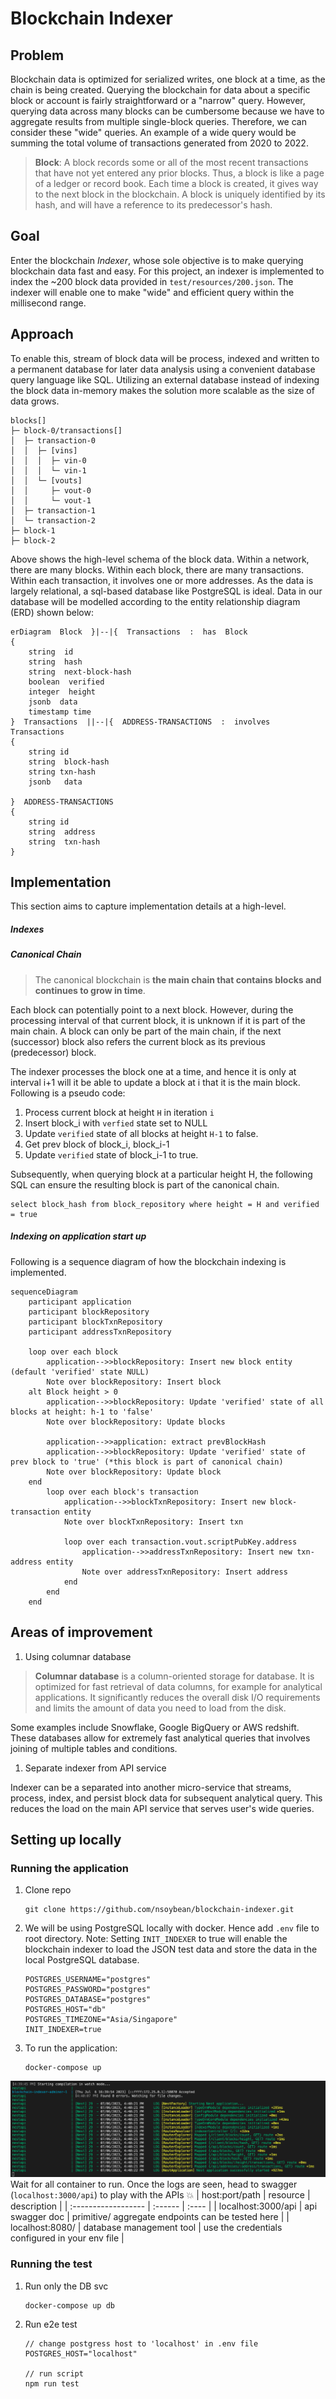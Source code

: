 # Blockchain Indexer



## Problem
Blockchain data is optimized for serialized writes, one block at a time, as the chain is being created. Querying the blockchain for data about a specific block or account is fairly straightforward or a "narrow" query. However, querying data across many blocks can be cumbersome because we have to aggregate results from multiple single-block queries. Therefore, we can consider these "wide" queries.  An example of a wide query would be summing the total volume of transactions generated from 2020 to 2022. 

> **Block**:
> A block records some or all of the most recent transactions that have not yet entered any prior blocks. Thus, a block is like a page of a ledger or record book. Each time a block is created, it gives way to the next block in the blockchain. A block is uniquely identified by its hash, and will have a reference to its predecessor's hash. 
## Goal
Enter the blockchain _Indexer_, whose sole objective is to make querying blockchain data fast and easy. For this project, an indexer is implemented to index the ~200 block data provided in `test/resources/200.json`. The indexer will enable one to make "wide" and efficient query within the millisecond range.

## Approach
To enable this, stream of block data will be process, indexed and written to a permanent database for later data analysis using a convenient database query language like SQL. Utilizing an external database instead of indexing the block data in-memory makes the solution more scalable as the size of data grows.

```
blocks[]
├─ block-0/transactions[]
│  ├─ transaction-0
│  │  ├─ [vins]
│  │  │  ├─ vin-0
│  │  │  └─ vin-1
│  │  └─ [vouts]
│  │     ├─ vout-0
│  │     └─ vout-1
│  ├─ transaction-1
│  └─ transaction-2
├─ block-1
├─ block-2
```
Above shows the high-level schema of the block data. Within a network, there are many blocks. Within each block, there are many transactions. Within each transaction, it involves one or more addresses. As the data is largely relational, a sql-based database like PostgreSQL is ideal. Data in our database will be modelled according to the entity relationship diagram (ERD) shown below:
```mermaid
erDiagram  Block  }|--|{  Transactions  :  has  Block  
{  
	string  id   
	string  hash  
	string  next-block-hash
	boolean  verified
	integer  height
	jsonb  data
	timestamp time
}  Transactions  ||--|{  ADDRESS-TRANSACTIONS  :  involves  Transactions  
{  
	string id
	string  block-hash  
	string txn-hash
	jsonb	data
	  
}  ADDRESS-TRANSACTIONS  
{  
	string id
	string  address  
	string  txn-hash   
}
```
## Implementation
This section aims to capture implementation details at a high-level.
##### Indexes
##### Canonical Chain
> The canonical blockchain is **the main chain that contains blocks and continues to grow in time**.

Each block can potentially point to a next block. However, during the processing interval of that current block, it is unknown if it is part of the main chain. A block can only be part of the main chain, if the next (successor) block also refers the current block as its previous (predecessor) block. 

The indexer processes the block one at a time, and hence it is only at interval i+1 will it be able to update a block at i that it is the main block. Following is a pseudo code:
1. Process current block at height `H` in iteration `i`
2. Insert block_i with `verfied` state set to NULL
3. Update `verified` state of all blocks at height `H-1`  to false. 
4. Get prev block of block_i, block_i-1
5. Update `verified` state of block_i-1  to true.  

Subsequently, when querying block at a particular height H, the following SQL can ensure the resulting block is part of the canonical chain.
```
select block_hash from block_repository where height = H and verified = true
```

##### Indexing on application start up
Following is a sequence diagram of how the blockchain indexing is implemented.
```mermaid
sequenceDiagram
    participant application
    participant blockRepository
    participant blockTxnRepository
    participant addressTxnRepository

    loop over each block
        application-->>blockRepository: Insert new block entity (default 'verified' state NULL)
        Note over blockRepository: Insert block
    alt Block height > 0
        application-->>blockRepository: Update 'verified' state of all blocks at height: h-1 to 'false'
        Note over blockRepository: Update blocks    

        application-->>application: extract prevBlockHash
        application-->>blockRepository: Update 'verified' state of prev block to 'true' (*this block is part of canonical chain)
        Note over blockRepository: Update block    
    end    
        loop over each block's transaction
            application-->>blockTxnRepository: Insert new block-transaction entity
            Note over blockTxnRepository: Insert txn
            
            loop over each transaction.vout.scriptPubKey.address
                application-->>addressTxnRepository: Insert new txn-address entity
                Note over addressTxnRepository: Insert address
            end
        end
    end
```

## Areas of improvement
1. Using columnar database 
> **Columnar database** is a column-oriented storage for database. It is optimized for fast retrieval of data columns, for example for analytical applications. It significantly reduces the overall disk I/O requirements and limits the amount of data you need to load from the disk.
> 
Some examples include Snowflake, Google BigQuery or AWS redshift. These databases allow for extremely fast analytical queries that involves joining of multiple tables and conditions.

1. Separate indexer from API service

Indexer can be a separated into another micro-service that streams, process, index, and persist block data for subsequent analytical query. This reduces the load on the main API service that serves user's wide queries.

## Setting up locally
### Running the application
1. Clone repo
	```
	git clone https://github.com/nsoybean/blockchain-indexer.git
	```

3. We will be using PostgreSQL locally with docker. Hence add `.env` file to root directory. 
Note: Setting `INIT_INDEXER` to true will enable the blockchain indexer to load the JSON test data and store the data in the local PostgreSQL database.
	```
	POSTGRES_USERNAME="postgres"
	POSTGRES_PASSWORD="postgres"
	POSTGRES_DATABASE="postgres"
	POSTGRES_HOST="db"
	POSTGRES_TIMEZONE="Asia/Singapore"
	INIT_INDEXER=true
	```
4. To run the application: 
	```
	docker-compose up
	```
 ![image info](./doc/app_logs.png)
Wait for all container to run. Once the logs are seen, head to swagger (`localhost:3000/api`) to play with the APIs 💥
| host:port/path | resource | description |
|  :------------------  |  :------  |  :----  |
| localhost:3000/api | api swagger doc | primitive/ aggregate endpoints can be tested here |
| localhost:8080/ | database management tool | use the credentials configured in your env file |

### Running the test
1. Run only the DB svc
	```
	docker-compose up db
	```
2. Run e2e test
	```
 	// change postgress host to 'localhost' in .env file
	POSTGRES_HOST="localhost"

 	// run script
	npm run test
	```
